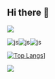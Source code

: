 ## Hi there 👋

<img src="https://capsule-render.vercel.app/api?type=waving&color=BDBDC8&height=150&section=header" />

![js](https://img.shields.io/badge/Java-ED8B00?style=for-the-badge&logo=openjdk&logoColor=white)![js](https://img.shields.io/badge/Spring-6DB33F?style=for-the-badge&logo=spring&logoColor=white)![js](https://img.shields.io/badge/Python-3776AB?style=for-the-badge&logo=python&logoColor=white)
<br>

[![Top Langs](https://github-readme-stats.vercel.app/api/top-langs/?username=RuiFoot)](https://github.com/anuraghazra/github-readme-stats)]

<img src="https://capsule-render.vercel.app/api?type=waving&color=BDBDC8&height=150&section=footer" />

<!--
**RuiFoot/RuiFoot** is a ✨ _special_ ✨ repository because its `README.md` (this file) appears on your GitHub profile.

Here are some ideas to get you started:

- 🔭 I’m currently working on ...
- 🌱 I’m currently learning ...
- 👯 I’m looking to collaborate on ...
- 🤔 I’m looking for help with ...
- 💬 Ask me about ...
- 📫 How to reach me: ...
- 😄 Pronouns: ...
- ⚡ Fun fact: ...
-->
